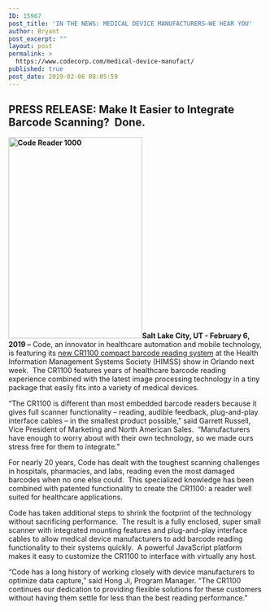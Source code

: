 ```yaml
---
ID: 15967
post_title: 'IN THE NEWS: MEDICAL DEVICE MANUFACTURERS–WE HEAR YOU'
author: Bryant
post_excerpt: ""
layout: post
permalink: >
  https://www.codecorp.com/medical-device-manufact/
published: true
post_date: 2019-02-06 08:05:59
---
```


<h2><span class="hs_cos_wrapper hs_cos_wrapper_meta_field hs_cos_wrapper_type_text" data-hs-cos-general-type="meta_field" data-hs-cos-type="text">PRESS RELEASE: </span><strong>Make It Easier to Integrate Barcode Scanning?  Done.</strong></h2>


<strong><img title="1000-stand-angle02" class=" wp-image-13095 alignright" src="https://www.codecorp.com/wp-content/uploads/2018/07/1000-stand-angle02.gif" alt="Code Reader 1000" width="263" height="395" />Salt Lake City, UT - February 6, 2019 –</strong> Code, an innovator in healthcare automation and mobile technology, is featuring its <a href="https://www.codecorp.com/portfolio-items/code-reader-1100/">new CR1100 compact barcode reading system</a> at the Health Information Management Systems Society (HIMSS) show in Orlando next week.  The CR1100 features years of healthcare barcode reading experience combined with the latest image processing technology in a tiny package that easily fits into a variety of medical devices.

“The CR1100 is different than most embedded barcode readers because it gives full scanner functionality – reading, audible feedback, plug-and-play interface cables – in the smallest product possible,” said Garrett Russell, Vice President of Marketing and North American Sales.  “Manufacturers have enough to worry about with their own technology, so we made ours stress free for them to integrate.”

For nearly 20 years, Code has dealt with the toughest scanning challenges in hospitals, pharmacies, and labs, reading even the most damaged barcodes when no one else could.  This specialized knowledge has been combined with patented functionality to create the CR1100: a reader well suited for healthcare applications.

Code has taken additional steps to shrink the footprint of the technology without sacrificing performance.  The result is a fully enclosed, super small scanner with integrated mounting features and plug-and-play interface cables to allow medical device manufacturers to add barcode reading functionality to their systems quickly.  A powerful JavaScript platform makes it easy to customize the CR1100 to interface with virtually any host.

“Code has a long history of working closely with device manufacturers to optimize data capture,” said Hong Ji, Program Manager. “The CR1100 continues our dedication to providing flexible solutions for these customers without having them settle for less than the best reading performance.”

